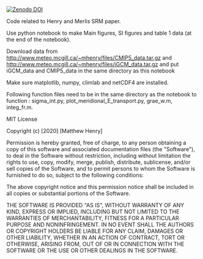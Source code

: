 [![Zenodo DOI](https://zenodo.org/badge/DOI/10.5281/zenodo.3711989.svg)](https://doi.org/10.5281/zenodo.3711989)

Code related to Henry and Merlis SRM paper.

Use python notebook to make Main figures, SI figures and table 1 data (at the end of the notebook).

Download data from http://www.meteo.mcgill.ca/~mhenry/files/CMIP5_data.tar.gz and http://www.meteo.mcgill.ca/~mhenry/files/iGCM_data.tar.gz and put iGCM_data and CMIP5_data in the same directory as this notebook

Make sure matplotlib, numpy, climlab and netCDF4 are installed.

Following function files need to be in the same directory as the notebook to function : sigma_int.py, plot_meridional_E_transport.py, grae_w.m, integ_fr.m.

MIT License

Copyright (c) [2020] [Matthew Henry]

Permission is hereby granted, free of charge, to any person obtaining a copy
of this software and associated documentation files (the "Software"), to deal
in the Software without restriction, including without limitation the rights
to use, copy, modify, merge, publish, distribute, sublicense, and/or sell
copies of the Software, and to permit persons to whom the Software is
furnished to do so, subject to the following conditions:

The above copyright notice and this permission notice shall be included in all
copies or substantial portions of the Software.

THE SOFTWARE IS PROVIDED "AS IS", WITHOUT WARRANTY OF ANY KIND, EXPRESS OR
IMPLIED, INCLUDING BUT NOT LIMITED TO THE WARRANTIES OF MERCHANTABILITY,
FITNESS FOR A PARTICULAR PURPOSE AND NONINFRINGEMENT. IN NO EVENT SHALL THE
AUTHORS OR COPYRIGHT HOLDERS BE LIABLE FOR ANY CLAIM, DAMAGES OR OTHER
LIABILITY, WHETHER IN AN ACTION OF CONTRACT, TORT OR OTHERWISE, ARISING FROM,
OUT OF OR IN CONNECTION WITH THE SOFTWARE OR THE USE OR OTHER DEALINGS IN THE
SOFTWARE.
